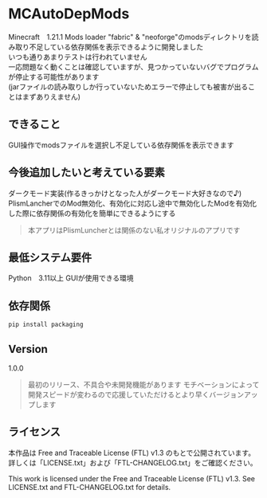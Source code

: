 # MCAutoDepMods
Minecraft　1.21.1 Mods loader "fabric" & "neoforge"のmodsディレクトリを読み取り不足している依存関係を表示できるように開発しました   
いつも通りあまりテストは行われていません   
一応問題なく動くことは確認していますが、見つかっていないバグでプログラムが停止する可能性があります   
(jarファイルの読み取りしか行っていないためエラーで停止しても被害が出ることはまずありえません)   
## できること
GUI操作でmodsファイルを選択し不足している依存関係を表示できます
## 今後追加したいと考えている要素
ダークモード実装(作るきっかけとなった人がダークモード大好きなので♪)   
PlismLancherでのMod無効化、有効化に対応し途中で無効化したModを有効化した際に依存関係の有効化を簡単にできるようにする   
> 本アプリはPlismLuncherとは関係のない私オリジナルのアプリです
## 最低システム要件
Python　3.11以上
GUIが使用できる環境
## 依存関係
`pip install packaging`
## Version
1.0.0
> 最初のリリース、不具合や未開発機能があります
> モチベーションによって開発スピードが変わるので応援していただけるとより早くバージョンアップします
## ライセンス
本作品は Free and Traceable License (FTL) v1.3 のもとで公開されています。
詳しくは「LICENSE.txt」および「FTL-CHANGELOG.txt」をご確認ください。

This work is licensed under the Free and Traceable License (FTL) v1.3.
See LICENSE.txt and FTL-CHANGELOG.txt for details.
